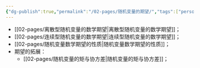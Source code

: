 ```yaml
---
{"dg-publish":true,"permalink":"/02-pages/随机变量的期望/","tags":["personal/blog","概率论"]}
---
```


- [[02-pages/离散型随机变量的数学期望\|离散型随机变量的数学期望]]；
- [[02-pages/连续型随机变量的数学期望\|连续型随机变量的数学期望]]；
- [[02-pages/随机变量数学期望的性质\|随机变量数学期望的性质]]；
- 期望的拓展：
	- [[02-pages/随机变量的矩与协方差\|随机变量的矩与协方差]]；